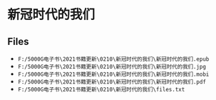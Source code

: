 # 新冠时代的我们

## Files

- `F:/5000G电子书\2021书籍更新\0210\新冠时代的我们\新冠时代的我们.epub`
- `F:/5000G电子书\2021书籍更新\0210\新冠时代的我们\新冠时代的我们.jpg`
- `F:/5000G电子书\2021书籍更新\0210\新冠时代的我们\新冠时代的我们.mobi`
- `F:/5000G电子书\2021书籍更新\0210\新冠时代的我们\新冠时代的我们.pdf`
- `F:/5000G电子书\2021书籍更新\0210\新冠时代的我们\files.txt`
